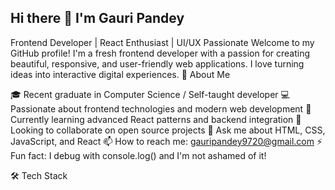 ## Hi there 👋 I'm Gauri Pandey
Frontend Developer | React Enthusiast | UI/UX Passionate
Welcome to my GitHub profile! I'm a fresh frontend developer with a passion for creating beautiful, responsive, and user-friendly web applications. I love turning ideas into interactive digital experiences.
🚀 About Me

🎓 Recent graduate in Computer Science / Self-taught developer
💻 Passionate about frontend technologies and modern web development
🌱 Currently learning advanced React patterns and backend integration
👯 Looking to collaborate on open source projects
💬 Ask me about HTML, CSS, JavaScript, and React
📫 How to reach me: gauripandey9720@gmail.com
⚡ Fun fact: I debug with console.log() and I'm not ashamed of it!

🛠️ Tech Stack
<!--
-->
